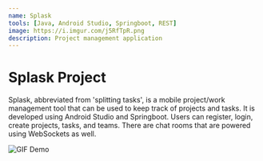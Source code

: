 ```yaml
---
name: Splask
tools: [Java, Android Studio, Springboot, REST]
image: https://i.imgur.com/j5RfTpR.png
description: Project management application
---
```


# Splask Project

Splask, abbreviated from 'splitting tasks', is a mobile project/work management tool that can be used to keep track of projects and tasks. It is developed using Android Studio and Springboot. Users can register, login, create projects, tasks, and teams. There are chat rooms that are powered using WebSockets as well.

![GIF Demo](https://i.imgur.com/qT0UM9Z.gif)
